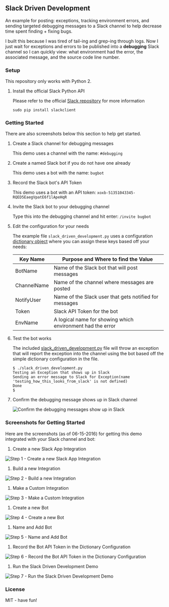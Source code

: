 ## Slack Driven Development

An example for posting: exceptions, tracking environment errors, and sending targeted debugging messages to a Slack channel to help decrease time spent finding + fixing bugs.

I built this because I was tired of tail-ing and grep-ing through logs. Now I just wait for exceptions and errors to be published into a **debugging** Slack channel so I can quickly view: what environment had the error, the associated message, and the source code line number.

### Setup

This repository only works with Python 2.

1. Install the official Slack Python API 

    Please refer to the official [Slack repository](https://github.com/slackhq/python-slackclient) for more information

    ```
    sudo pip install slackclient
    ```

### Getting Started

There are also screenshots below this section to help get started.

1. Create a Slack channel for debugging messages

    This demo uses a channel with the name: ```#debugging```

1. Create a named Slack bot if you do not have one already

    This demo uses a bot with the name: ```bugbot```

1. Record the Slack bot's API Token

    This demo uses a bot with an API token: ```xoxb-51351043345-RQED5EaegVpatE6f1lApeHqR```
    
1. Invite the Slack bot to your debugging channel

    Type this into the debugging channel and hit enter: ```/invite bugbot```

1. Edit the configuration for your needs

    The example file ```slack_driven_development.py``` uses a configuration [dictionary object](https://github.com/jay-johnson/slack-driven-development/blob/78ced381ce1a1594e735943a8a9ab145425fe7d1/slack_driven_development.py#L5-L11) where you can assign these keys based off your needs:

    | Key Name    | Purpose and Where to find the Value                        |
    | ----------- | ---------------------------------------------------------- |
    | BotName     | Name of the Slack bot that will post messages              |
    | ChannelName | Name of the channel where messages are posted              |
    | NotifyUser  | Name of the Slack user that gets notified for messages     |
    | Token       | Slack API Token for the bot                                |
    | EnvName     | A logical name for showing which environment had the error |

1. Test the bot works

    The included [slack_driven_development.py](https://github.com/jay-johnson/slack-driven-development/blob/master/slack_driven_development.py) file will throw an exception that will report the exception into the channel using the bot based off the simple dictionary configuration in the file.

    ```
    $ ./slack_driven_development.py 
    Testing an Exception that shows up in Slack
    Sending an error message to Slack for Exception(name 'testing_how_this_looks_from_slack' is not defined)
    Done
    $
    ```

1. Confirm the debugging message shows up in Slack channel

    ![Confirm the debugging messages show up in Slack](./images/07SlackDrivenDevelopmentExample.png)

### Screenshots for Getting Started

Here are the screenshots (as of 06-15-2016) for getting this demo integrated with your Slack channel and bot:

1. Create a new Slack App Integration

![Step 1 - Create a new Slack App Integration](./images/01SlackAddANewIntegration.png)


1. Build a new Integration

![Step 2 - Build a new Integration](./images/02SlackBuild.png)


1. Make a Custom Integration

![Step 3 - Make a Custom Integration](./images/03SlackMakeCustomIntegration.png)


1. Create a new Bot

![Step 4 - Create a new Bot](./images/04SlackBotCreateNewBot.png)


1. Name and Add Bot

![Step 5 - Name and Add Bot](./images/05SlackNameAndAddBot.png)


1. Record the Bot API Token in the Dictionary Configuration

![Step 6 - Record the Bot API Token in the Dictionary Configuration](./images/06SlackRecordBotAPIToken.png)


1. Run the Slack Driven Development Demo

![Step 7 - Run the Slack Driven Development Demo](./images/07SlackDrivenDevelopmentExample.png)


### License

MIT - have fun!


